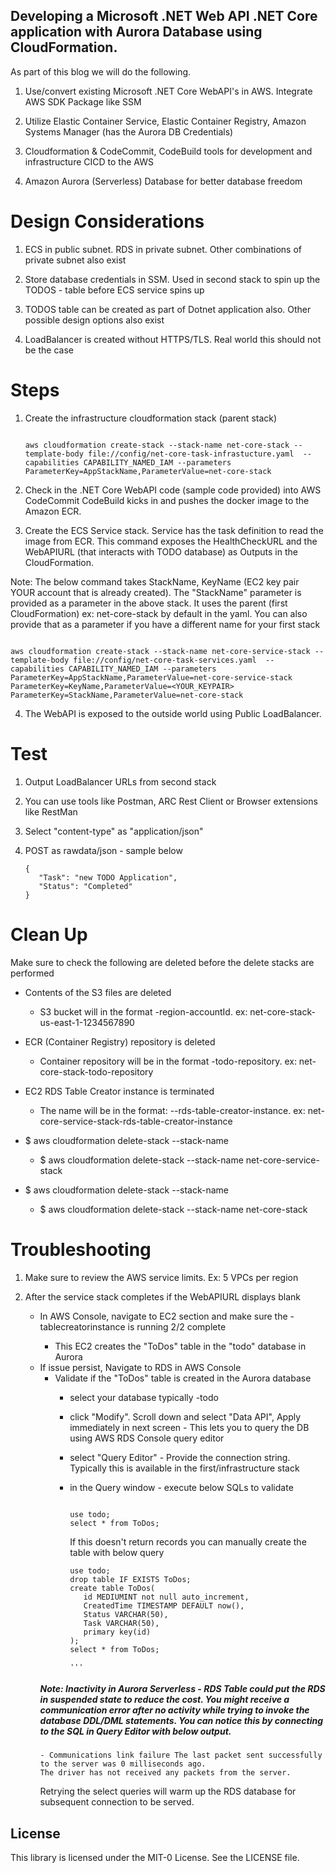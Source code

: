 
## Developing a Microsoft .NET Web API .NET Core application with Aurora Database using CloudFormation. 

As part of this blog we will do the following.

1. Use/convert existing Microsoft .NET Core WebAPI's in AWS. Integrate AWS SDK Package like SSM

2. Utilize Elastic Container Service, Elastic Container Registry, Amazon Systems Manager (has the Aurora DB Credentials)

3. Cloudformation & CodeCommit, CodeBuild tools for development and infrastructure CICD to the AWS

4. Amazon Aurora (Serverless) Database for better database freedom

# Design Considerations

1. ECS in public subnet. RDS in private subnet. Other combinations of private subnet also exist

2. Store database credentials in SSM. Used in second stack to spin up the TODOS - table before ECS service spins up

3. TODOS table can be created as part of Dotnet application also. Other possible design options also exist

4. LoadBalancer is created without HTTPS/TLS. Real world this should not be the case 

# Steps

1. Create the infrastructure cloudformation stack (parent stack)

   ```

   aws cloudformation create-stack --stack-name net-core-stack --template-body file://config/net-core-task-infrastucture.yaml  --capabilities CAPABILITY_NAMED_IAM --parameters  ParameterKey=AppStackName,ParameterValue=net-core-stack
   
   ```

2. Check in the .NET Core WebAPI code (sample code provided) into AWS CodeCommit
   CodeBuild kicks in and pushes the docker image to the Amazon ECR.

3. Create the ECS Service stack. Service has the task definition to read the image from ECR. This command exposes the HealthCheckURL and the WebAPIURL (that interacts with TODO database) as Outputs in the CloudFormation.

Note: The below command takes StackName, KeyName (EC2 key pair YOUR account that is already created). The "StackName" parameter is provided as a parameter in the above stack. It uses the parent (first CloudFormation) ex: net-core-stack by default in the yaml. You can also provide that as a parameter if you have a different name for your first stack

   ```

   aws cloudformation create-stack --stack-name net-core-service-stack --template-body file://config/net-core-task-services.yaml  --capabilities CAPABILITY_NAMED_IAM --parameters  ParameterKey=AppStackName,ParameterValue=net-core-service-stack ParameterKey=KeyName,ParameterValue=<YOUR_KEYPAIR> ParameterKey=StackName,ParameterValue=net-core-stack

   ```

4. The WebAPI is exposed to the outside world using Public LoadBalancer.

# Test

1. Output LoadBalancer URLs from second stack

2. You can use tools like Postman, ARC Rest Client or Browser extensions like RestMan

3. Select "content-type" as "application/json"

4. POST as rawdata/json - sample below

   ```
   {
      "Task": "new TODO Application",
      "Status": "Completed"
   }
   ```

# Clean Up

Make sure to check the following are deleted before the delete stacks are performed

   - Contents of the S3 files are deleted
      - S3 bucket will in the format <stack-name>-region-accountId. ex: net-core-stack-us-east-1-1234567890

   - ECR (Container Registry) repository is deleted
      - Container repository will be in the format <stack-name>-todo-repository. ex: net-core-stack-todo-repository

   - EC2 RDS Table Creator instance is terminated 
      - The name will be in the format: <service-stack-name>--rds-table-creator-instance. ex: net-core-service-stack-rds-table-creator-instance

- $ aws cloudformation delete-stack --stack-name <services-stack-name>
   - $ aws cloudformation delete-stack --stack-name net-core-service-stack
- $ aws cloudformation delete-stack --stack-name <stack-name>
   - $ aws cloudformation delete-stack --stack-name net-core-stack


# Troubleshooting

1) Make sure to review the AWS service limits. Ex: 5 VPCs per region

2) After the service stack completes if the WebAPIURL displays blank
   - In AWS Console, navigate to EC2 section and make sure the <stack-name>-tablecreatorinstance is running 2/2 complete
      - This EC2 creates the "ToDos" table in the "todo" database in Aurora
   - If issue persist, Navigate to RDS in AWS Console
      - Validate if the "ToDos" table is created in the Aurora database
         - select your database typically <stack-name>-todo
         - click "Modify". Scroll down and select "Data API", Apply immediately in next screen - This lets you to query the DB using AWS RDS Console query editor
         - select "Query Editor" - Provide the connection string. Typically this is available in the first/infrastructure stack
         - in the Query window - execute below SQLs to validate
            ```

            use todo;
            select * from ToDos;

            ```
            If this doesn't return records you can manually create the table with below query
            
            ```
            use todo;
            drop table IF EXISTS ToDos; 
            create table ToDos(
               id MEDIUMINT not null auto_increment,
               CreatedTime TIMESTAMP DEFAULT now(),
               Status VARCHAR(50),
               Task VARCHAR(50),
               primary key(id)
            );
            select * from ToDos;

            '''

      ##### Note: Inactivity in Aurora Serverless - RDS Table could put the RDS in suspended state to reduce the cost. You might receive a communication error after no activity while trying to invoke the database DDL/DML statements. You can notice this by connecting to the SQL in Query Editor with below output.
         - Communications link failure The last packet sent successfully to the server was 0 milliseconds ago. 
         The driver has not received any packets from the server.
      
      Retrying the select queries will warm up the RDS database for subsequent connection to be served.      

## License

This library is licensed under the MIT-0 License. See the LICENSE file.



